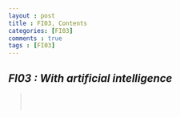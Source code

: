 ```yaml
---
layout : post
title : FI03, Contents
categories: [FI03]
comments : true
tags : [FI03]
---
```


## _FI03 : With artificial intelligence_

> <a href='https://userdyk-github.github.io/fi03/FI03-.html'></a><br>
> <a href='https://userdyk-github.github.io/fi03/FI03-.html'></a><br>


